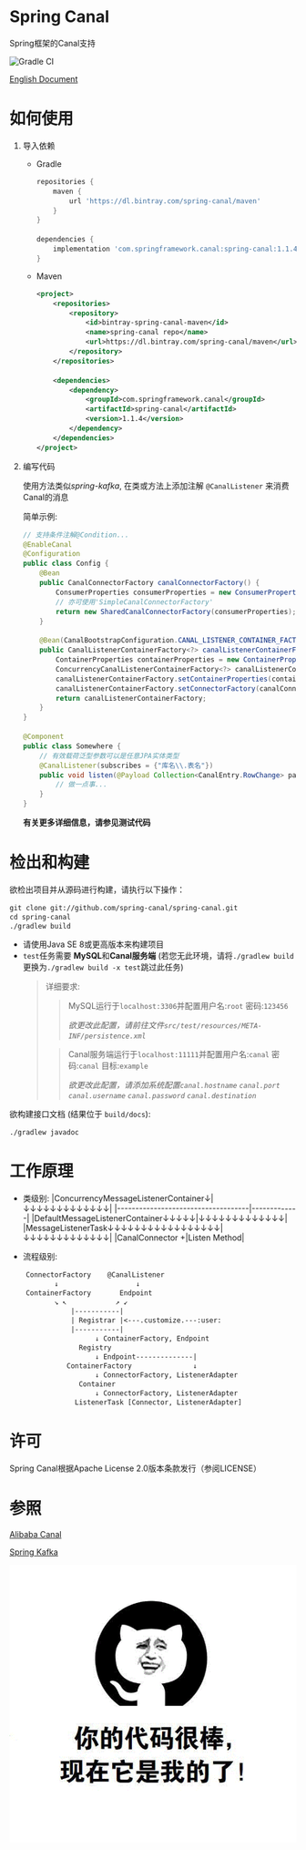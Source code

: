 # Spring Canal

Spring框架的Canal支持

![Gradle CI](https://github.com/spring-canal/spring-canal/workflows/Gradle%20CI/badge.svg?branch=1.1.x)

[English Document](https://github.com/spring-canal/spring-canal/blob/1.1.x/README.md)

# 如何使用

1. 导入依赖

    - Gradle
        ```groovy
        repositories {
            maven {
                url 'https://dl.bintray.com/spring-canal/maven'
            }
        }

        dependencies {
            implementation 'com.springframework.canal:spring-canal:1.1.4'
        }
        ```
    - Maven
      ```xml
      <project>
          <repositories>
              <repository>
                  <id>bintray-spring-canal-maven</id>
                  <name>spring-canal repo</name>
                  <url>https://dl.bintray.com/spring-canal/maven</url>
              </repository>
          </repositories>
            
          <dependencies>
              <dependency>
                  <groupId>com.springframework.canal</groupId>
                  <artifactId>spring-canal</artifactId>
                  <version>1.1.4</version>
              </dependency>
          </dependencies>
      </project>
      ```
2. 编写代码

    使用方法类似*spring-kafka*, 在类或方法上添加注解 `@CanalListener` 来消费Canal的消息
    
    简单示例: 
    ```java
    // 支持条件注解@Condition...
    @EnableCanal
    @Configuration
    public class Config {
        @Bean
        public CanalConnectorFactory canalConnectorFactory() {
            ConsumerProperties consumerProperties = new ConsumerProperties();
            // 亦可使用'SimpleCanalConnectorFactory'
            return new SharedCanalConnectorFactory(consumerProperties);
        }
    
        @Bean(CanalBootstrapConfiguration.CANAL_LISTENER_CONTAINER_FACTORY_BEAN_NAME)
        public CanalListenerContainerFactory<?> canalListenerContainerFactory(CanalConnectorFactory canalConnectorFactory) {
            ContainerProperties containerProperties = new ContainerProperties();
            ConcurrencyCanalListenerContainerFactory<?> canalListenerContainerFactory = new ConcurrencyCanalListenerContainerFactory<>();
            canalListenerContainerFactory.setContainerProperties(containerProperties);
            canalListenerContainerFactory.setConnectorFactory(canalConnectorFactory);
            return canalListenerContainerFactory;
        }
    }
    
    @Component
    public class Somewhere {
        // 有效载荷泛型参数可以是任意JPA实体类型
        @CanalListener(subscribes = {"库名\\.表名"})
        public void listen(@Payload Collection<CanalEntry.RowChange> payloads) {
            // 做一点事...
        }
    }
    ```
    
    **有关更多详细信息，请参见测试代码**

# 检出和构建

欲检出项目并从源码进行构建，请执行以下操作：

    git clone git://github.com/spring-canal/spring-canal.git
    cd spring-canal
    ./gradlew build

- 请使用Java SE 8或更高版本来构建项目
- `test`任务需要 **MySQL**和**Canal服务端**
  (若您无此环境，请将`./gradlew build`更换为`./gradlew build -x test`跳过此任务)
  > 详细要求:
  >
  > > MySQL运行于`localhost:3306`并配置用户名:`root` 密码:`123456`
  > >
  > > _欲更改此配置，请前往文件`src/test/resources/META-INF/persistence.xml`_
  >
  > > Canal服务端运行于`localhost:11111`并配置用户名:`canal` 密码:`canal` 目标:`example`
  > >
  > > _欲更改此配置，请添加系统配置`canal.hostname` `canal.port` `canal.username` `canal.password` `canal.destination`_

欲构建接口文档 (结果位于 `build/docs`):

    ./gradlew javadoc

# 工作原理

- 类级别:
    |ConcurrencyMessageListenerContainer↓|↓↓↓↓↓↓↓↓↓↓↓↓↓|
    |------------------------------------|-------------|
    |DefaultMessageListenerContainer↓↓↓↓↓|↓↓↓↓↓↓↓↓↓↓↓↓↓|
    |MessageListenerTask↓↓↓↓↓↓↓↓↓↓↓↓↓↓↓↓↓|↓↓↓↓↓↓↓↓↓↓↓↓↓|
    |CanalConnector                     +|Listen Method|

- 流程级别:

```
    ConnectorFactory    @CanalListener
           ↓                   ↓
    ContainerFactory       Endpoint
           ↘ ↖            ↗ ↙
               |-----------|
               | Registrar |<---.customize.---:user:
               |-----------|
                     ↓ ContainerFactory, Endpoint
                 Registry
                     ↓ Endpoint--------------|
              ContainerFactory               ↓
                     ↓ ConnectorFactory, ListenerAdapter
                 Container
                     ↓ ConnectorFactory, ListenerAdapter
                ListenerTask [Connector, ListenerAdapter]
```

# 许可

Spring Canal根据Apache License 2.0版本条款发行（参阅LICENSE）

# 参照

[Alibaba Canal](https://github.com/alibaba/canal)

[Spring Kafka](https://github.com/spring-projects/spring-kafka)

![Your code is great, Now it's mine](pic.gif)
